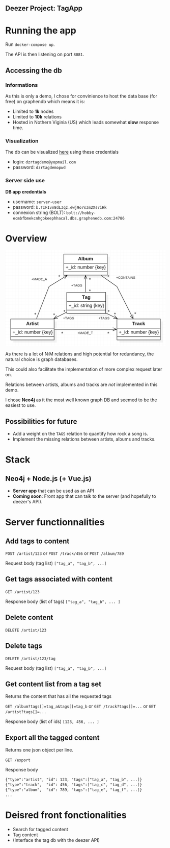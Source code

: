 Deezer Project: **TagApp**
---

# Running the app

Run `docker-compose up`.

The API is then listening on port `8081`.

## Accessing the db

### Informations

As this is only a demo, I chose for convinience to host the data base (for free) on graphendb which means it is:
* Limited to **1k** nodes
* Limited to **10k** relations
* Hosted in Nothern Viginia (US) which leads somewhat **slow** response time.

### Visualization

The db can be visualized [here](https://hobby-ecmbfbmekcnhgbkeephhacal.dbs.graphenedb.com:24786/browser/) using these credentials
* login:    `dzrtagdemo@yopmail.com`
* password: `dzrtagdemopwd`

### Server side use

**DB app credentials**
* username: `server-user`
* password: `b.TIFIvn8dL3qz.ewj9o7s3m2Xs7iHk`
* connexion string (BOLT): `bolt://hobby-ecmbfbmekcnhgbkeephhacal.dbs.graphenedb.com:24786`


# Overview

![UML](.\UML.png)

As there is a lot of N:M relations and high potential for redundancy, the natural choice is graph databases. 

This could also facilitate the implementation of more complex request later on.

Relations between artists, albums and tracks are _not_ implemented in this demo.

I chose **Neo4j** as it the most well known graph DB and seemed to be the easiest to use.

## Possibilities for future

* Add a weight on the `TAGS` relation to quantify how rock a song is.
* Implement the missing relations between artists, albums and tracks.

# Stack

## Neo4j + Node.js (+ Vue.js) 

* **Server app** that can be used as an API
* **Coming soon**: Front app that can talk to the server (and hopefully to deezer's API).

# Server functionnalities

## Add tags to content

`POST /artist/123` or `POST /track/456` or `POST /album/789`

Request body (tag list) `["tag_a", "tag_b", ...]`

## Get tags associated with content

`GET /artist/123` 

Response body (list of tags) `["tag_a", "tag_b", ... ]`

## Delete content

`DELETE /artist/123` 

## Delete tags

`DELETE /artist/123/tag` 

Request body (tag list) `["tag_a", "tag_b", ...]`

## Get content list from a tag set

Returns the content that has all the requested tags

`GET /album?tags[]=tag_a&tags[]=tag_b` or `GET /track?tags[]=...` or `GET /artist?tags[]=...`

Response body (list of ids) `[123, 456, ... ]`

## Export all the tagged content

Returns one json object per line.

`GET /export`

Response body
```
{"type":"artist", "id": 123, "tags":["tag_a", "tag_b", ...]}
{"type":"track",  "id": 456, "tags":["tag_c", "tag_d", ...]}
{"type":"album",  "id": 789, "tags":["tag_e", "tag_f", ...]}
...
```

# Deisred front fonctionalities

* Search for tagged content
* Tag content
* (Interface the tag db with the deezer API)
